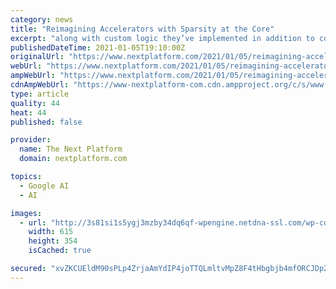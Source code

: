 ```yaml
---
category: news
title: "Reimagining Accelerators with Sparsity at the Core"
excerpt: "along with custom logic they’ve implemented in addition to code to actually be able to use the sparse networks to train using PyTorch or Tensorflow. If this was pre-FPGA acquisition mayhem as we saw over the last few years, most recently with AMD/Xilinx ..."
publishedDateTime: 2021-01-05T19:10:00Z
originalUrl: "https://www.nextplatform.com/2021/01/05/reimagining-accelerators-with-sparsity-at-the-core/"
webUrl: "https://www.nextplatform.com/2021/01/05/reimagining-accelerators-with-sparsity-at-the-core/"
ampWebUrl: "https://www.nextplatform.com/2021/01/05/reimagining-accelerators-with-sparsity-at-the-core/amp/"
cdnAmpWebUrl: "https://www-nextplatform-com.cdn.ampproject.org/c/s/www.nextplatform.com/2021/01/05/reimagining-accelerators-with-sparsity-at-the-core/amp/"
type: article
quality: 44
heat: 44
published: false

provider:
  name: The Next Platform
  domain: nextplatform.com

topics:
  - Google AI
  - AI

images:
  - url: "http://3s81si1s5ygj3mzby34dq6qf-wpengine.netdna-ssl.com/wp-content/uploads/2021/01/Numenta2.png"
    width: 615
    height: 354
    isCached: true

secured: "xvZKCUEldM90sPLp4ZrjaAmYdIP4joTTQLmltvMpZ8F4tHbgbjb4mfORCJDp2Hm/8IUoUrjBplNAcOLPMwqSIAqqjs2W3B8RzF6lxGWsaEdMSL4TQQ1lPZgMO0dWyxDxoGDIhzhoo6kAQ1XoQeQ5PLEH2O+MGsi+o9YqxWAYMGLFpzcovEZl7WagOTyuEDmQkt6fOR24LmJvTl8Zb+pcuI8Wv6Ma2df5LV0Hs/ldf0B5xAxOIdwozNrC9/rbsRYkn8zn150BOUBDFX6n6MnhTc4MMHF22k3eb9AqQhdgxOxEAhZytoO7CEGjVoGyHuKwVey5KKeCIykKMCQnNapORZnolkfTp5uioMjdkxmYAQs=;XBS1/4v6ed8vVbMdgPb0vw=="
---
```


